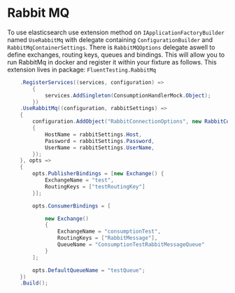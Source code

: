 # Rabbit MQ

To use elasticsearch use extension method on `IApplicationFactoryBuilder` named `UseRabbitMq` 
with delegate containing `ConfigurationBuilder` and `RabbitMqContainerSettings`. There is `RabbitMQOptions` delegate aswell to define 
exchanges, routing keys, queues and bindings.
This will allow you to run RabbitMq in docker and register it within your fixture as follows.
This extension lives in package: `FluentTesting.RabbitMq`

```csharp
    .RegisterServices((services, configuration) =>
        {
            services.AddSingleton(ConsumptionHandlerMock.Object);
        })
    .UseRabbitMq((configuration, rabbitSettings) =>
    {
        configuration.AddObject("RabbitConnectionOptions", new RabbitConnectionOptions()
        {
            HostName = rabbitSettings.Host,
            Password = rabbitSettings.Password,
            UserName = rabbitSettings.UserName,
        });
    }, opts =>
    {
        opts.PublisherBindings = [new Exchange() {
            ExchangeName = "test",
            RoutingKeys = ["testRoutingKey"]
        }];

        opts.ConsumerBindings = [

            new Exchange()
            {
                ExchangeName = "consumptionTest",
                RoutingKeys = ["RabbitMessage"],
                QueueName = "ConsumptionTestRabbitMessageQueue"
            }
        ];

        opts.DefaultQueueName = "testQueue";
    })
    .Build();
```